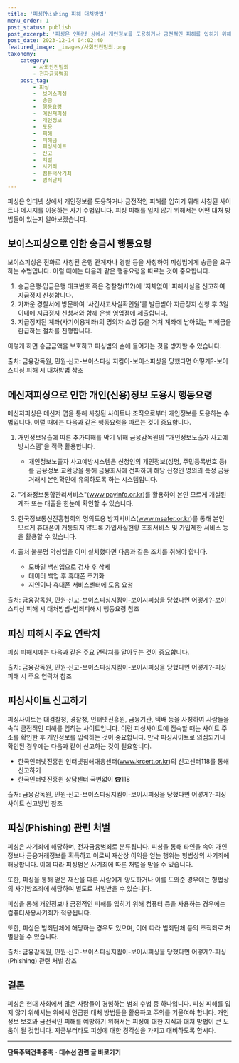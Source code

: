 ```yaml
---
title: '피싱Phishing 피해 대처방법'
menu_order: 1
post_status: publish
post_excerpt: '피싱은 인터넷 상에서 개인정보를 도용하거나 금전적인 피해를 입히기 위해 사칭된 사이트나 메시지를 이용하는 사기 수법입니다. 피싱 피해를 입지 않기 위해서는 어떤 대처 방법들이 있는지 알아보겠습니다.'
post_date: 2023-12-14 04:02:40
featured_image: _images/사회안전범죄.png
taxonomy:
    category:
        - 사회안전범죄
        - 전자금융범죄
    post_tag:
        - 피싱
        -  보이스피싱
        -  송금
        -  행동요령
        -  메신저피싱
        -  개인정보
        -  도용
        -  피해
        -  피해금
        -  피싱사이트
        -  신고
        -  처벌
        -  사기죄
        -  컴퓨터사기죄
        -  범죄단체
---
```



피싱은 인터넷 상에서 개인정보를 도용하거나 금전적인 피해를 입히기 위해 사칭된 사이트나 메시지를 이용하는 사기 수법입니다. 피싱 피해를 입지 않기 위해서는 어떤 대처 방법들이 있는지 알아보겠습니다.

## 보이스피싱으로 인한 송금시 행동요령

보이스피싱은 전화로 사칭된 은행 관계자나 경찰 등을 사칭하여 피싱범에게 송금을 요구하는 수법입니다. 이럴 때에는 다음과 같은 행동요령을 따르는 것이 중요합니다.

1. 송금은행·입금은행 대표번호 혹은 경찰청(112)에 '지체없이' 피해사실을 신고하여 지급정지 신청합니다.
2. 가까운 경찰서에 방문하여 '사건사고사실확인원'를 발급받아 지급정지 신청 후 3일 이내에 지급정지 신청서와 함께 은행 영업점에 제출합니다.
3. 지급정지된 계좌(사기이용계좌)의 명의자 소명 등을 거쳐 계좌에 남아있는 피해금을 환급하는 절차를 진행합니다.

이렇게 하면 송금금액을 보호하고 피싱범의 손에 들어가는 것을 방지할 수 있습니다.

출처: 금융감독원, 민원·신고-보이스피싱 지킴이-보이스피싱을 당했다면 어떻게?-보이스피싱 피해 시 대처방법 참조

## 메신저피싱으로 인한 개인(신용)정보 도용시 행동요령

메신저피싱은 메신저 앱을 통해 사칭된 사이트나 조직으로부터 개인정보를 도용하는 수법입니다. 이럴 때에는 다음과 같은 행동요령을 따르는 것이 중요합니다.

1. 개인정보유출에 따른 추가피해를 막기 위해 금융감독원의 "개인정보노출자 사고예방시스템"을 적극 활용합니다.
   - 개인정보노출자 사고예방시스템은 신청인의 개인정보(성명, 주민등록번호 등)를 금융정보 교환망을 통해 금융회사에 전파하여 해당 신청인 명의의 특정 금융거래시 본인확인에 유의하도록 하는 시스템입니다.

2. "계좌정보통합관리서비스"(www.payinfo.or.kr)를 활용하여 본인 모르게 개설된 계좌 또는 대출을 한눈에 확인할 수 있습니다.

3. 한국정보통신진흥협회의 명의도용 방지서비스(www.msafer.or.kr)를 통해 본인 모르게 휴대폰이 개통되지 않도록 가입사실현황 조회서비스 및 가입제한 서비스 등을 활용할 수 있습니다.

4. 출처 불분명 악성앱을 이미 설치했다면 다음과 같은 조치를 취해야 합니다.
   - 모바일 백신앱으로 검사 후 삭제
   - 데이터 백업 후 휴대폰 초기화
   - 지인이나 휴대폰 서비스센터에 도움 요청

출처: 금융감독원, 민원·신고-보이스피싱지킴이-보이시피싱을 당했다면 어떻게?-보이스피싱 피해 시 대처방법-범죄피해시 행동요령 참조

## 피싱 피해시 주요 연락처

피싱 피해시에는 다음과 같은 주요 연락처를 알아두는 것이 중요합니다.

출처: 금융감독원, 민원·신고-보이스피싱지킴이-보이시피싱을 당했다면 어떻게?-피싱피해 시 주요 연락처 참조

## 피싱사이트 신고하기

피싱사이트는 대검찰청, 경찰청, 인터넷진흥원, 금융기관, 택배 등을 사칭하여 사람들을 속여 금전적인 피해를 입히는 사이트입니다. 이런 피싱사이트에 접속할 때는 사이트 주소를 확인한 후 개인정보를 입력하는 것이 중요합니다. 만약 피싱사이트로 의심되거나 확인된 경우에는 다음과 같이 신고하는 것이 필요합니다.

- 한국인터넷진흥원 인터넷침해대응센터(www.krcert.or.kr)의 신고센터118를 통해 신고하기
- 한국인터넷진흥원 상담센터 국번없이 ☎118

출처: 금융감독원, 민원·신고-보이스피싱지킴이-보이시피싱을 당했다면 어떻게?-피싱사이트 신고방법 참조

## 피싱(Phishing) 관련 처벌

피싱은 사기죄에 해당하며, 전자금융범죄로 분류됩니다. 피싱을 통해 타인을 속여 개인정보나 금융거래정보를 획득하고 이로써 재산상 이익을 얻는 행위는 형법상의 사기죄에 해당합니다. 이에 따라 피싱범은 사기죄에 따른 처벌을 받을 수 있습니다.

또한, 피싱을 통해 얻은 재산을 다른 사람에게 양도하거나 이를 도와준 경우에는 형법상의 사기방조죄에 해당하여 별도로 처벌받을 수 있습니다.

피싱을 통해 개인정보나 금전적인 피해를 입히기 위해 컴퓨터 등을 사용하는 경우에는 컴퓨터사용사기죄가 적용됩니다.

또한, 피싱은 범죄단체에 해당하는 경우도 있으며, 이에 따라 범죄단체 등의 조직죄로 처벌받을 수 있습니다.

출처: 금융감독원, 민원·신고-보이스피싱지킴이-보이시피싱을 당했다면 어떻게?-피싱(Phishing) 관련 처벌 참조

## 결론

피싱은 현대 사회에서 많은 사람들이 경험하는 범죄 수법 중 하나입니다. 피싱 피해를 입지 않기 위해서는 위에서 언급한 대처 방법들을 활용하고 주의를 기울여야 합니다. 개인정보 보호와 금전적인 피해를 예방하기 위해서는 피싱에 대한 지식과 대처 방법이 큰 도움이 될 것입니다. 지금부터라도 피싱에 대한 경각심을 가지고 대비하도록 합시다.
<!-- wp:separator -->
<hr class="wp-block-separator has-alpha-channel-opacity"/>
<!-- /wp:separator -->

<!-- wp:group {"backgroundColor":"base","layout":{"type":"constrained"}} -->
<div class="wp-block-group has-base-background-color has-background"><!-- wp:paragraph {"align":"center","fontSize":"medium"} -->
<p class="has-text-align-center has-large-font-size"><strong>단독주택건축증축ㆍ대수선 관련 글 바로가기</strong></p>
<!-- /wp:paragraph -->


<!-- wp:latest-posts
{"categories":[{"id":22770,"count":19,"description":"","link":"https://uknowlaw.com/category/%eb%8b%a8%eb%8f%85%ec%a3%bc%ed%83%9d%ea%b1%b4%ec%b6%95%ec%a6%9d%ec%b6%95%e3%86%8d%eb%8c%80%ec%88%98%ec%84%a0/","name":"단독주택건축증축ㆍ대수선","slug":"단독주택건축증축ㆍ대수선","taxonomy":"category","parent":0,"meta":[],"_links":{"self":[{"href":"https://uknowlaw.com/wp-json/wp/v2/categories/22770"}],"collection":[{"href":"https://uknowlaw.com/wp-json/wp/v2/categories"}],"about":[{"href":"https://uknowlaw.com/wp-json/wp/v2/taxonomies/category"}],"wp:post_type":[{"href":"https://uknowlaw.com/wp-json/wp/v2/posts?categories=22770"}],"curies":[{"name":"wp","href":"https://api.w.org/{rel}","templated":true}]}}],"postsToShow":100,"excerptLength":28,"postLayout":"grid","columns":2,"featuredImageAlign":"left","featuredImageSizeSlug":"large","fontSize":"small"} /--></div>
<!-- /wp:group -->